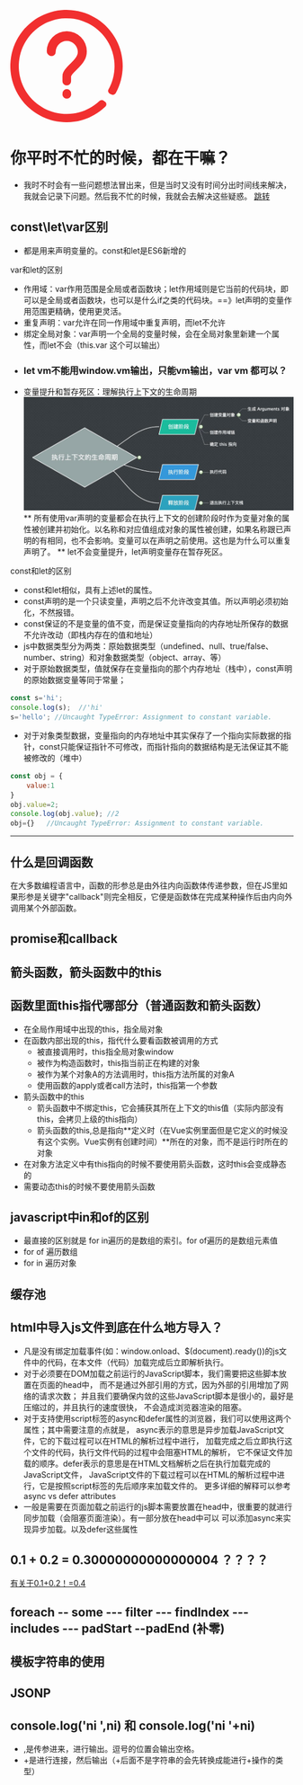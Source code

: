 <svg t="1617185656497" class="icon" viewBox="0 0 1024 1024" version="1.1" xmlns="http://www.w3.org/2000/svg" p-id="19011" width="200" height="200"><path d="M945.394344 752.788927a495.192012 495.192012 0 1 0-92.504418 119.379233 29.12042 29.12042 0 1 0-40.131125-42.304291 436.226785 436.226785 0 1 1 81.783467-105.326095 28.975542 28.975542 0 1 0 50.707199 28.323592zM514.093402 683.392504a37.813082 37.813082 0 0 0 37.885521-37.885521v-37.161133c0-12.097289 11.952411-27.237009 47.44745-62.297415 65.194969-64.832775 91.345396-103.297807 91.345396-164.363762a176.750806 176.750806 0 1 0-353.429173 0 37.885521 37.885521 0 1 0 75.698603 0 100.907325 100.907325 0 0 1 201.742211 0c0 33.973823-17.312886 59.4723-65.194969 107.064628l-3.477065 3.404626c-52.590609 51.86622-69.903495 76.422992-69.903495 115.902168v37.016255a38.392593 38.392593 0 0 0 38.247715 37.95796z m39.18942 77.654453a38.754787 38.754787 0 1 0-38.827226 38.682348 38.754787 38.754787 0 0 0 38.827226-38.899665z m0 0" fill="#F12F2F" p-id="19012"></path><path d="M959.375043 760.684762a511.925388 511.925388 0 1 0-95.546849 123.146054 30.134564 30.134564 0 1 0-41.507464-43.463313 450.352361 450.352361 0 1 1 84.391266-108.658283 30.134564 30.134564 0 0 0 52.590608 28.975542z m-445.209202-71.931783a39.189421 39.189421 0 0 0 39.18942-39.18942v-38.247716c0-12.459483 12.314605-28.033837 48.968666-64.325703 67.730329-66.861063 94.170511-106.557556 94.170512-169.724237a182.401037 182.401037 0 0 0-364.802074 0 39.189421 39.189421 0 0 0 78.378841 0 104.167073 104.167073 0 1 1 208.261708 0c0 35.205284-17.892397 61.428149-67.513013 110.396815l-3.477065 3.477065c-54.329141 53.604753-72.438855 78.885913-72.438855 119.958744v38.247715a38.682349 38.682349 0 0 0 38.827227 39.334298z m40.420881 80.117374a40.058687 40.058687 0 1 0-40.058687 40.058687 40.058687 40.058687 0 0 0 40.058687-40.058687z m0 0" fill="#F12F2F" p-id="19013"></path></svg>

# 你平时不忙的时候，都在干嘛？
+ 我时不时会有一些问题想法冒出来，但是当时又没有时间分出时间线来解决，我就会记录下问题。然后我不忙的时候，我就会去解决这些疑惑。
[跳转](#jump)

## const\let\var区别	

* 都是用来声明变量的。const和let是ES6新增的	

var和let的区别	
* 作用域：var作用范围是全局或者函数块；let作用域则是它当前的代码块，即可以是全局或者函数块，也可以是什么if之类的代码块。==》let声明的变量作用范围更精确，使用更灵活。
* 重复声明：var允许在同一作用域中重复声明，而let不允许	
* 绑定全局对象：var声明一个全局的变量时候，会在全局对象里新建一个属性，而let不会（this.var 这个可以输出）
 - ### let vm不能用window.vm输出，只能vm输出，var vm 都可以？
* 变量提升和暂存死区：理解执行上下文的生命周期![生命周期](problem_files/1.jpg)
** 所有使用var声明的变量都会在执行上下文的创建阶段时作为变量对象的属性被创建并初始化。以名称和对应值组成对象的属性被创建，如果名称跟已声明的有相同，也不会影响。变量可以在声明之前使用。这也是为什么可以重复声明了。
** let不会变量提升，let声明变量存在暂存死区。	
	
const和let的区别	
* const和let相似，具有上述let的属性。
* const声明的是一个只读变量，声明之后不允许改变其值。所以声明必须初始化，不然报错。
* const保证的不是变量的值不变，而是保证变量指向的内存地址所保存的数据不允许改动（即栈内存在的值和地址）
* js中数据类型分为两类：原始数据类型（undefined、null、true/false、number、string）和对象数据类型（object、array、等）
* 对于原始数据类型，值就保存在变量指向的那个内存地址（栈中），const声明的原始数据变量等同于常量；
```javascript
const s='hi';
console.log(s);  //'hi'
s='hello'; //Uncaught TypeError: Assignment to constant variable.
```
* 对于对象类型数据，变量指向的内存地址中其实保存了一个指向实际数据的指针，const只能保证指针不可修改，而指针指向的数据结构是无法保证其不能被修改的（堆中）
```javascript
const obj = {
	value:1
}
obj.value=2;
console.log(obj.value); //2
obj={}   //Uncaught TypeError: Assignment to constant variable.
```
---------
## 什么是回调函数
在大多数编程语言中，函数的形参总是由外往内向函数体传递参数，但在JS里如果形参是关键字"callback"则完全相反，它便是函数体在完成某种操作后由内向外调用某个外部函数。

## promise和callback


## 箭头函数，箭头函数中的this
## 函数里面this指代哪部分（普通函数和箭头函数）
+ 在全局作用域中出现的this，指全局对象
+ 在函数内部出现的this，指代什么要看函数被调用的方式
	- 被直接调用时，this指全局对象window
	- 被作为构造函数时，this指当前正在构建的对象
	- 被作为某个对象A的方法调用时，this指方法所属的对象A
	- 使用函数的apply或者call方法时，this指第一个参数
+ 箭头函数中的this
	- 箭头函数中不绑定this，它会捕获其所在上下文的this值（实际内部没有this，会拷贝上级的this指向）
	- 箭头函数的this,总是指向**定义时（在Vue实例里面但是它定义的时候没有这个实例。Vue实例有创建时间）**所在的对象，而不是运行时所在的对象
+ 在对象方法定义中有this指向的时候不要使用箭头函数，这时this会变成静态的
+ 需要动态this的时候不要使用箭头函数

## javascript中in和of的区别
+ 最直接的区别就是 for in遍历的是数组的索引。for of遍历的是数组元素值
+ for of 遍历数组
+ for in 遍历对象


## 缓存池	
## html中导入js文件到底在什么地方导入？
+ 凡是没有绑定加载事件(如：window.onload、$(document).ready())的js文件中的代码，在本文件（代码）加载完成后立即解析执行。
+ 对于必须要在DOM加载之前运行的JavaScript脚本，我们需要把这些脚本放置在页面的head中，
而不是通过外部引用的方式，因为外部的引用增加了网络的请求次数；
并且我们要确保内敛的这些JavaScript脚本是很小的，最好是压缩过的，并且执行的速度很快，
不会造成浏览器渲染的阻塞。
+ 对于支持使用script标签的async和defer属性的浏览器，我们可以使用这两个属性；其中需要注意的点就是，
async表示的意思是异步加载JavaScript文件，它的下载过程可以在HTML的解析过程中进行，
加载完成之后立即执行这个文件的代码，执行文件代码的过程中会阻塞HTML的解析，
它不保证文件加载的顺序。defer表示的意思是在HTML文档解析之后在执行加载完成的JavaScript文件，
JavaScript文件的下载过程可以在HTML的解析过程中进行，它是按照script标签的先后顺序来加载文件的。
更多详细的解释可以参考async vs defer attributes
+ 一般是需要在页面加载之前运行的js脚本需要放置在head中，很重要的就进行同步加载（会阻塞页面渲染）。有一部分放在head中可以
可以添加async来实现异步加载。以及defer这些属性 

## 0.1 + 0.2 = 0.30000000000000004 ？？？？

[有关于0.1+0.2！=0.4 ](https://zhuanlan.zhihu.com/p/95318421)

## foreach -- some --- filter --- findIndex  --- includes  --- padStart --padEnd  (补零)
## 模板字符串的使用


## JSONP

## console.log('ni ',ni) 和 console.log('ni '+ni) 
+ ,是传参进来，进行输出。逗号的位置会输出空格。
+ +是进行连接，然后输出（+后面不是字符串的会先转换成能进行+操作的类型）

